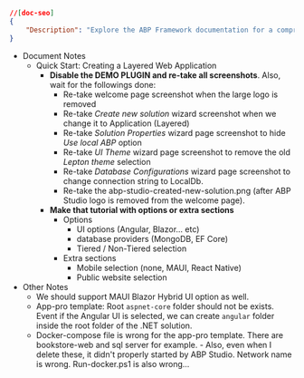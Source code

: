 ```json
//[doc-seo]
{
    "Description": "Explore the ABP Framework documentation for a comprehensive guide on creating layered web applications with customizable options and configurations."
}
```

* Document Notes
  * Quick Start: Creating a Layered Web Application
    * **Disable the DEMO PLUGIN and re-take all screenshots**. Also, wait for the followings done:
      * Re-take welcome page screenshot when the large logo is removed
      * Re-take *Create new solution* wizard screenshot when we change it to Application (Layered)
      * Re-take *Solution Properties* wizard page screenshot to hide *Use local ABP* option
      * Re-take *UI Theme* wizard page screenshot to remove the old *Lepton theme* selection
      * Re-take *Database Configurations* wizard page screenshot to change connection string to LocalDb.
      * Re-take the abp-studio-created-new-solution.png (after ABP Studio logo is removed from the welcome page).
    * **Make that tutorial with options or extra sections**
      * Options
        * UI options (Angular, Blazor... etc)
        * database providers (MongoDB, EF Core)
        * Tiered / Non-Tiered selection
      * Extra sections
        * Mobile selection (none, MAUI, React Native)
        * Public website selection
* Other Notes
  * We should support MAUI Blazor Hybrid UI option as well.
  * App-pro template: Root `aspnet-core` folder should not be exists. Event if the Angular UI is selected, we can create `angular` folder inside the root folder of the .NET solution.
  * Docker-compose file is wrong for the app-pro template. There are bookstore-web and sql server for example. - Also, even when I delete these, it didn't properly started by ABP Studio. Network name is wrong. Run-docker.ps1 is also wrong...